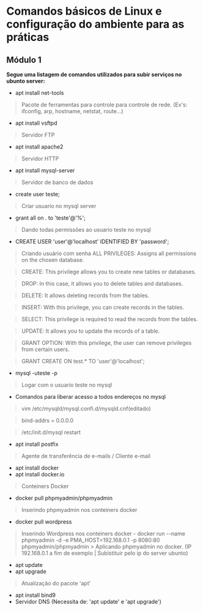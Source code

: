 # Comandos básicos de Linux e configuração do ambiente para as práticas
## Módulo 1

__Segue uma listagem de comandos utilizados para subir serviços no ubunto server:__

  - apt install net-tools
  > Pacote de ferramentas para controle para controle de rede. (Ex's: ifconfig, arp, hostname, netstat, route...)
  - apt install vsftpd
  > Servidor FTP
  - apt install apache2
  > Servidor HTTP
  - apt install mysql-server
  > Servidor de banco de dados  
  - create user teste;
  > Criar usuario no mysql server
  - grant all on . to 'teste'@'%';
  > Dando todas permissões ao usuario teste no mysql  
  - CREATE USER 'user'@'localhost' IDENTIFIED BY 'password';
  > Criando usuário com senha 
  >ALL PRIVILEGES: Assigns all permissions on the chosen database.
  
  >CREATE: This privilege allows you to create new tables or databases.
  
  >DROP: In this case, it allows you to delete tables and databases.
  
  >DELETE: It allows deleting records from the tables.
  
  >INSERT: With this privilege, you can create records in the tables.
  
  >SELECT: This privilege is required to read the records from the tables.
  
  >UPDATE: It allows you to update the records of a table.
  
  >GRANT OPTION: With this privilege, the user can remove privileges from certain users.
  
  >GRANT CREATE ON test.* TO 'user'@'localhost';
  
  - mysql -uteste -p
  > Logar com o usuario teste no mysql
  
  - Comandos para liberar acesso a todos endereços no mysql
  >vim /etc/mysqld/mysql.confi.d/mysqld.cnf(editado)
  
  >bind-addrs = 0.0.0.0
  
  >/etc/init.d/mysql restart
 
  - apt install postfix
  > Agente de transferência de e-mails / Cliente e-mail
  
  - apt install docker
  - apt install docker.io
  > Conteiners Docker
  
  - docker pull phpmyadmin/phpmyadmin
  > Inserindo phpmyadmin nos conteiners docker
  
  - docker pull wordpress
  > Inserindo Wordpress nos conteiners docker
    - docker run --name phpmyadmin -d -e PMA_HOST=192.168.0.1 -p 8080:80 phpmyadmin/phpmyadmin 
    > Aplicando phpmyadmin no docker. (IP 192.168.0.1 a fim de exemplo | Subistituir pelo ip do server ubunto)
    
  - apt update
  - apt upgrade
  > Atualização do pacote 'apt'
  
  - apt install bind9
  - Servidor DNS (Necessita de: 'apt update' e 'apt upgrade')
  

